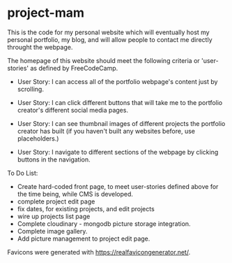 
# project-mam

This is the code for my personal website which will eventually host my personal portfolio, my blog, and will allow people to contact me directly throught the webpage.

The homepage of this website should meet the following criteria or 'user-stories' as defined by
FreeCodeCamp.

- User Story: I can access all of the portfolio webpage's content just by scrolling.

- User Story: I can click different buttons that will take me to the portfolio creator's different social media pages.

- User Story: I can see thumbnail images of different projects the portfolio creator has built (if you haven't built any websites before, use placeholders.)

- User Story: I navigate to different sections of the webpage by clicking buttons in the navigation.


To Do List:
- Create hard-coded front page, to meet user-stories defined above for the time being, while CMS is developed.
- complete project edit page
- fix dates, for existing projects, and edit projects
- wire up projects list page
- Complete cloudinary - mongodb picture storage integration.
- Complete image gallery.
- Add picture management to project edit page.

Favicons were generated with https://realfavicongenerator.net/.
